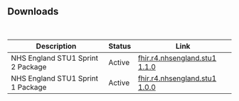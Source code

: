 ## Downloads

<br />
<table class="regular assets">
<thead>
<tr>
<th>Description</th>
<th>Status</th>
<th>Link</th>
</tr>
</thead>
<tbody>
<tr>
<td>NHS England STU1 Sprint 2 Package
</td>
<td>Active</td>
<td>
<a href="https://simplifier.net/packages/fhir.r4.nhsengland.stu1/1.1.0" target="_blank">fhir.r4.nhsengland.stu1 1.1.0 </a>
</td>
</tr>
<tr>
<td>NHS England STU1 Sprint 1 Package
</td>
<td>Active</td>
<td>
<a href="https://simplifier.net/packages/fhir.r4.nhsengland.stu1/1.0.0" target="_blank">fhir.r4.nhsengland.stu1 1.0.0 </a>
</td>
</tr>
</tbody>
</table>
